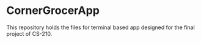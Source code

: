 # CornerGrocerApp
This repository holds the files for terminal based app designed for the final project of CS-210.
